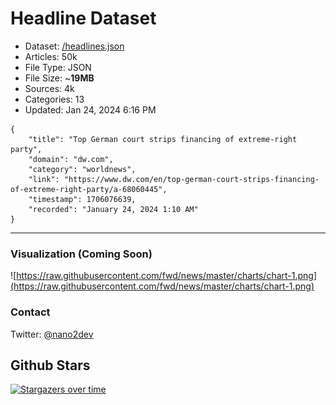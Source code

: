# Headline Dataset

- Dataset: [/headlines.json](https://raw.githubusercontent.com/fwd/news/master/headlines.json) 
- Articles: 50k
- File Type: JSON
- File Size: ~**19MB**
- Sources: 4k
- Categories: 13
- Updated: Jan 24, 2024 6:16 PM

```
{
    "title": "Top German court strips financing of extreme-right party",
    "domain": "dw.com",
    "category": "worldnews",
    "link": "https://www.dw.com/en/top-german-court-strips-financing-of-extreme-right-party/a-68060445",
    "timestamp": 1706076639,
    "recorded": "January 24, 2024 1:10 AM"
}
```

---

### Visualization (Coming Soon)

![https://raw.githubusercontent.com/fwd/news/master/charts/chart-1.png](https://raw.githubusercontent.com/fwd/news/master/charts/chart-1.png)

### Contact 

Twitter: [@nano2dev](https://twitter.com/nano2dev)

## Github Stars

[![Stargazers over time](https://starchart.cc/fwd/news.svg)](https://starchart.cc/fwd/news)

